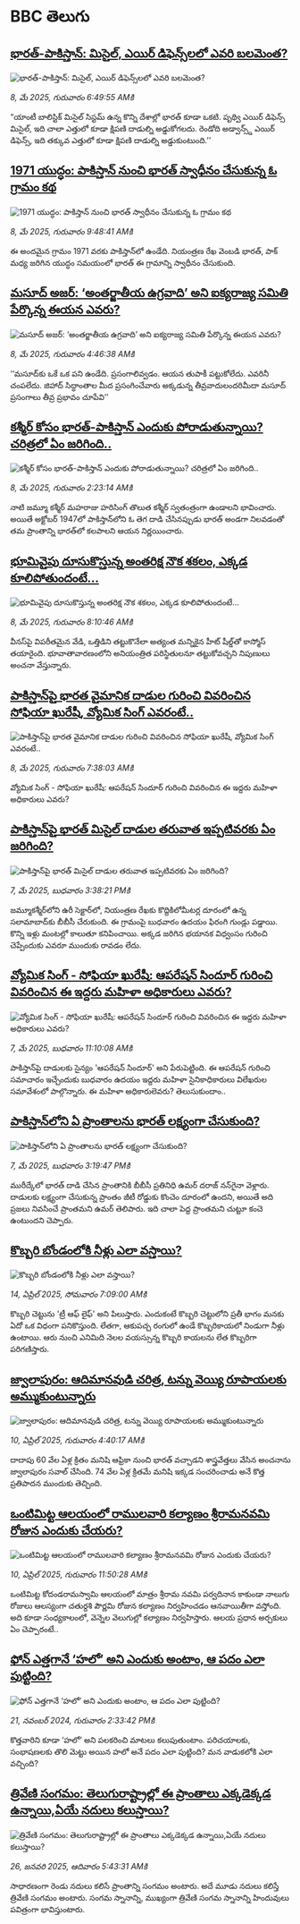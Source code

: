 # BBC తెలుగు## [భారత్-పాకిస్తాన్‌: మిసైల్, ఎయిర్ డిఫెన్స్‌లలో ఎవరి బలమెంత?](https://www.bbc.com/telugu/articles/c3eve21245go?at_campaign=githubrss)![భారత్-పాకిస్తాన్‌: మిసైల్, ఎయిర్ డిఫెన్స్‌లలో ఎవరి బలమెంత?](https://ichef.bbci.co.uk/ace/standard/240/cpsprodpb/3566/live/1f773d70-2b58-11f0-8c16-31e1ca5e1201.jpg)_8, మే 2025, గురువారం 6:49:55 AMకి_“యాంటీ బాలిస్టిక్ మిసైల్ సిస్టమ్ ఉన్న కొన్ని దేశాల్లో భారత్ కూడా ఒకటి. పృథ్వి ఎయిర్ డిఫెన్స్ మిసైల్, ఇది చాలా ఎత్తులో కూడా క్షిపణి దాడుల్ని అడ్డుకోగలదు.  రెండోది అడ్వాన్స్డ్ ఎయిర్ డిఫెన్స్, ఇది తక్కువ ఎత్తులో కూడా క్షిపణి దాడుల్ని అడ్డుకుంటుంది.’’## [1971 యుద్ధం: పాకిస్తాన్ నుంచి భారత్ స్వాధీనం చేసుకున్న ఓ గ్రామం కథ](https://www.bbc.com/telugu/articles/ce3982l7300o?at_campaign=githubrss)![1971 యుద్ధం: పాకిస్తాన్ నుంచి భారత్ స్వాధీనం చేసుకున్న ఓ గ్రామం కథ](https://ichef.bbci.co.uk/ace/standard/240/cpsprodpb/e50c/live/61230060-2bee-11f0-b26b-ab62c890638b.jpg)_8, మే 2025, గురువారం 9:48:41 AMకి_ఈ అందమైన గ్రామం 1971 వరకు పాకిస్తాన్‌లో ఉండేది. నియంత్రణ రేఖ వెంబడి భారత్, పాక్ మధ్య జరిగిన యుద్ధం సమయంలో భారత్ ఈ గ్రామాన్ని స్వాధీనం చేసుకుంది.## [మసూద్ అజర్: ‘అంతర్జాతీయ ఉగ్రవాది’ అని ఐక్యరాజ్య సమితి పేర్కొన్న ఈయన ఎవరు? ](https://www.bbc.com/telugu/articles/c3evegpke85o?at_campaign=githubrss)![మసూద్ అజర్: ‘అంతర్జాతీయ ఉగ్రవాది’ అని ఐక్యరాజ్య సమితి పేర్కొన్న ఈయన ఎవరు? ](https://ichef.bbci.co.uk/ace/standard/240/cpsprodpb/0d3a/live/9ca1d630-2ba7-11f0-a6c0-cdbcee3bb103.jpg)_8, మే 2025, గురువారం 4:46:38 AMకి_‘‘మసూద్‌కు ఒకే ఒక పని ఉండేది. ప్రసంగాలివ్వడం. ఆయన తుపాకీ పట్టుకోలేదు. ఎవరినీ చంపలేదు. జిహాద్ సిద్ధాంతాల మీద ప్రసంగించేవారు అక్కడున్న తీవ్రవాదులందరిమీదా మసూద్ ప్రసంగాలు తీవ్ర ప్రభావం చూపేవి’’## [కశ్మీర్ కోసం భారత్-పాకిస్తాన్ ఎందుకు పోరాడుతున్నాయి? చరిత్రలో ఏం జరిగింది..](https://www.bbc.com/telugu/articles/cvgng3qzp1yo?at_campaign=githubrss)![కశ్మీర్ కోసం భారత్-పాకిస్తాన్ ఎందుకు పోరాడుతున్నాయి? చరిత్రలో ఏం జరిగింది..](https://ichef.bbci.co.uk/ace/standard/240/cpsprodpb/0aec/live/1e42fe60-2bb4-11f0-8f57-b7237f6a66e6.jpg)_8, మే 2025, గురువారం 2:23:14 AMకి_నాటి జమ్మూ కశ్మీర్ మహరాజు హరిసింగ్ తొలుత కశ్మీర్ స్వతంత్రంగా ఉండాలని భావించారు. అయితే అక్టోబర్ 1947లో పాకిస్తాన్‌లోని ఓ తెగ దాడి చేసినప్పుడు భారత్ అండగా నిలవడంతో తమ ప్రాంతాన్ని భారత్‌లో కలపాలని ఆయన నిర్ణయించారు.## [భూమివైపు దూసుకొస్తున్న అంతరిక్ష నౌక శకలం, ఎక్కడ కూలిపోతుందంటే...](https://www.bbc.com/telugu/articles/cqj7lr40nddo?at_campaign=githubrss)![భూమివైపు దూసుకొస్తున్న అంతరిక్ష నౌక శకలం, ఎక్కడ కూలిపోతుందంటే...](https://ichef.bbci.co.uk/ace/standard/240/cpsprodpb/176a/live/1563e380-2bdd-11f0-aa58-09138366324e.jpg)_8, మే 2025, గురువారం 8:10:46 AMకి_వీనస్‌పై విపరీతమైన వేడి, ఒత్తిడిని తట్టుకొనేలా అత్యంత మన్నికైన హీట్ షీల్డ్‌తో కాస్మోస్ తయారైంది. భూవాతావారణంలోని అనియంత్రిత‌ పరిస్థితులనూ తట్టుకోవచ్చని నిపుణులు అంచనా వేస్తున్నారు.## [పాకిస్తాన్‌పై భారత వైమానిక దాడుల గురించి వివరించిన సోఫియా ఖురేషీ, వ్యోమిక సింగ్ ఎవరంటే..](https://www.bbc.com/telugu/articles/cy4ky3z5825o?at_campaign=githubrss)![పాకిస్తాన్‌పై భారత వైమానిక దాడుల గురించి వివరించిన సోఫియా ఖురేషీ, వ్యోమిక సింగ్ ఎవరంటే..](https://ichef.bbci.co.uk/ace/standard/240/cpsprodpb/7942/live/01d27500-2bda-11f0-8ff1-59f5dcf8e9f5.jpg)_8, మే 2025, గురువారం 7:38:03 AMకి_వ్యోమిక సింగ్ - సోఫియా ఖురేషీ: ఆపరేషన్ సిందూర్ గురించి వివరించిన ఈ ఇద్దరు మహిళా అధికారులు ఎవరు?## [పాకిస్తాన్‌పై భారత్ మిసైల్ దాడుల తరువాత ఇప్పటివరకు ఏం జరిగింది?](https://www.bbc.com/telugu/articles/cddedp791d4o?at_campaign=githubrss)![పాకిస్తాన్‌పై భారత్ మిసైల్ దాడుల తరువాత ఇప్పటివరకు ఏం జరిగింది?](https://ichef.bbci.co.uk/ace/standard/240/cpsprodpb/22f5/live/f512a250-2ba6-11f0-a6c0-cdbcee3bb103.jpg)_7, మే 2025, బుధవారం 3:38:21 PMకి_జమ్మూకశ్మీర్‌లోని ఉరీ సెక్టార్‌లో, నియంత్రణ రేఖకు కొద్దికిలోమీటర్ల దూరంలో ఉన్న సలామాబాద్‌కు బీబీసీ చేరుకుంది. ఈ గ్రామంపై బుధవారం ఉదయం ఫిరంగి గుండ్లు పడ్డాయి. కొన్ని ఇళ్లు మంటల్లో కాలుతూ కనిపించాయి. అక్కడ జరిగిన భయానక విధ్వంసం గురించి చెప్పేందుకు ఎవరూ ముందుకు రావడం లేదు.## [వ్యోమిక సింగ్ - సోఫియా ఖురేషీ: ఆపరేషన్ సిందూర్ గురించి వివరించిన ఈ ఇద్దరు మహిళా అధికారులు ఎవరు?](https://www.bbc.com/telugu/articles/c4grgwp34zlo?at_campaign=githubrss)![వ్యోమిక సింగ్ - సోఫియా ఖురేషీ: ఆపరేషన్ సిందూర్ గురించి వివరించిన ఈ ఇద్దరు మహిళా అధికారులు ఎవరు?](https://ichef.bbci.co.uk/ace/standard/240/cpsprodpb/009b/live/e7099eb0-2b2f-11f0-8ff1-59f5dcf8e9f5.png)_7, మే 2025, బుధవారం 11:10:08 AMకి_పాకిస్తాన్‌పై దాడులకు సైన్యం 'ఆపరేషన్ సిందూర్' అని పేరుపెట్టింది. 
ఈ ఆపరేషన్ గురించి సమాచారం ఇచ్చేందుకు బుధవారం ఉదయం ఇద్దరు మహిళా సైనికాధికారులు విలేఖరుల సమావేశంలో పాల్గొన్నారు. 
ఈ మహిళా అధికారులెవరు? తెలుసుకుందాం..## [పాకిస్తాన్‌లోని  ఏ ప్రాంతాలను భారత్ లక్ష్యంగా చేసుకుంది?](https://www.bbc.com/telugu/articles/c86j6y7py89o?at_campaign=githubrss)![పాకిస్తాన్‌లోని  ఏ ప్రాంతాలను భారత్ లక్ష్యంగా చేసుకుంది?](https://ichef.bbci.co.uk/ace/standard/240/cpsprodpb/5b69/live/5920a110-2b3f-11f0-b26b-ab62c890638b.jpg)_7, మే 2025, బుధవారం 3:19:47 PMకి_మురీద్కేలో భారత్ దాడి చేసిన ప్రాంతానికి బీబీసీ ప్రతినిధి ఉమర్ దరాజ్ నన్‌గైనా  వెళ్లారు. దాడులకు లక్ష్యంగా చేసుకున్న ప్రాంతం జీటీ రోడ్డుకు కొంచెం దూరంలో ఉందని, అయితే అది ప్రజలు నివసించే ప్రాంతమని ఉమర్ తెలిపారు. ఇది చాలా పెద్ద ప్రాంతమని చుట్టూ కంచె ఉంటుందని చెప్పారు.## [కొబ్బరి బోండంలోకి నీళ్లు ఎలా వస్తాయి?](https://www.bbc.com/telugu/articles/czjn4mzxxy8o?at_campaign=githubrss)![కొబ్బరి బోండంలోకి నీళ్లు ఎలా వస్తాయి?](https://ichef.bbci.co.uk/ace/standard/240/cpsprodpb/46c5/live/684a55e0-18fd-11f0-8b11-7756b7b808cc.jpg)_14, ఏప్రిల్ 2025, సోమవారం 7:09:00 AMకి_కొబ్బరి చెట్టును 'ట్రీ ఆఫ్ లైఫ్' అని పిలుస్తారు. ఎందుకంటే కొబ్బరి చెట్టులోని ప్రతీ భాగం మనకు ఏదో ఒక విధంగా పనికొస్తుంది. లేతగా, ఆకుపచ్చ రంగులో ఉండే కొబ్బరికాయలో నిండుగా నీళ్లు ఉంటాయి. ఆరు నుంచి ఎనిమిది నెలల వయస్సున్న కొబ్బరి కాయలను లేత కొబ్బరిగా పరిగణిస్తారు.## [జ్వాలాపురం: ఆదిమానవుడి చరిత్ర, టన్ను వెయ్యి రూపాయలకు అమ్ముకుంటున్నారు ](https://www.bbc.com/telugu/articles/creqqnwdd5qo?at_campaign=githubrss)![జ్వాలాపురం: ఆదిమానవుడి చరిత్ర, టన్ను వెయ్యి రూపాయలకు అమ్ముకుంటున్నారు ](https://ichef.bbci.co.uk/ace/standard/240/cpsprodpb/765e/live/b472e2d0-15b4-11f0-842b-a7355694993d.jpg)_10, ఏప్రిల్ 2025, గురువారం 4:40:17 AMకి_దాదాపు 60 వేల ఏళ్ల క్రితం మనిషి ఆఫ్రికా నుంచి భారత్ వచ్చాడని శాస్త్రవేత్తలు వేసిన అంచనాను జ్వాలాపురం సవాల్ చేసింది. 74 వేల ఏళ్ల క్రితమే మనిషి ఇక్కడ సంచరించాడు అనే కొత్త ప్రతిపాదన ముందుకు తెచ్చింది.## [ఒంటిమిట్ట ఆలయంలో రాములవారి కల్యాణం శ్రీరామనవమి రోజున ఎందుకు చేయరు?](https://www.bbc.com/telugu/articles/ce822j5e465o?at_campaign=githubrss)![ఒంటిమిట్ట ఆలయంలో రాములవారి కల్యాణం శ్రీరామనవమి రోజున ఎందుకు చేయరు?](https://ichef.bbci.co.uk/ace/standard/240/cpsprodpb/fed5/live/25534d40-1601-11f0-b58a-6113af226972.jpg)_10, ఏప్రిల్ 2025, గురువారం 11:50:28 AMకి_ఒంటిమిట్ట కోదండరామస్వామి ఆలయంలో మాత్రం శ్రీరామ నవమి పర్వదినాన కాకుండా నాలుగు రోజులు ఆలస్యంగా చతుర్దశి పౌర్ణమి రోజున కల్యాణం నిర్వహించడం ఆనవాయితీగా వస్తోంది. అది కూడా సంధ్యకాలంలో, వెన్నెల వెలుగుల్లో కల్యాణం నిర్వహిస్తారు. ఆలయ ప్రధాన అర్చకులు ఏం చెప్పారంటే..## [ఫోన్ ఎత్తగానే ‘హలో’ అని ఎందుకు అంటాం, ఆ పదం ఎలా పుట్టింది?](https://www.bbc.com/telugu/articles/cgj7x7gdjq4o?at_campaign=githubrss)![ఫోన్ ఎత్తగానే ‘హలో’ అని ఎందుకు అంటాం, ఆ పదం ఎలా పుట్టింది?](https://ichef.bbci.co.uk/ace/standard/240/cpsprodpb/0618/live/7a20ebb0-a807-11ef-b21e-5359bd56d02f.jpg)_21, నవంబర్ 2024, గురువారం 2:33:42 PMకి_కొత్తవారిని కూడా ‘హలో’ అని పలకరించి మాటలు కలుపుతుంటాం.  పరిచయాలకు, సంభాషణలకు తొలి మెట్టు అయిన హలో అనే పదం ఎలా పుట్టింది? మన వాడుకలోకి ఎలా వచ్చింది?## [త్రివేణి సంగమం: తెలుగురాష్ట్రాల్లో ఈ ప్రాంతాలు ఎక్కడెక్కడ ఉన్నాయి,ఏయే నదులు కలుస్తాయి? ](https://www.bbc.com/telugu/articles/cz7elrr17jeo?at_campaign=githubrss)![త్రివేణి సంగమం: తెలుగురాష్ట్రాల్లో ఈ ప్రాంతాలు ఎక్కడెక్కడ ఉన్నాయి,ఏయే నదులు కలుస్తాయి? ](https://ichef.bbci.co.uk/ace/standard/240/cpsprodpb/9dad/live/7f50e780-da42-11ef-a37f-eba91255dc3d.jpg)_26, జనవరి 2025, ఆదివారం 5:43:31 AMకి_సాధారణంగా రెండు నదులు కలిసే ప్రాంతాన్ని సంగమం అంటారు. అదే మూడు నదులు కలిస్తే త్రివేణి సంగమం అంటారు. సంగమ స్నానాన్ని, ముఖ్యంగా త్రివేణి సంగమ స్నానాన్ని హిందువులు పవిత్రంగా భావిస్తుంటారు.